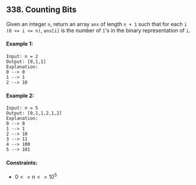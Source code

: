 ## 338. Counting Bits

Given an integer ```n```, return an array ```ans``` of length ```n + 1``` such that for each ```i (0 <= i <= n)```,  ```ans[i]``` is the number of ```1```'s in the binary representation of ```i```.

#### Example 1:
```
Input: n = 2
Output: [0,1,1]
Explanation:
0 --> 0
1 --> 1
2 --> 10
```

#### Example 2:
```
Input: n = 5
Output: [0,1,1,2,1,2]
Explanation:
0 --> 0
1 --> 1
2 --> 10
3 --> 11
4 --> 100
5 --> 101
```

#### Constraints:
-    $0 <= n <= 10^5$
